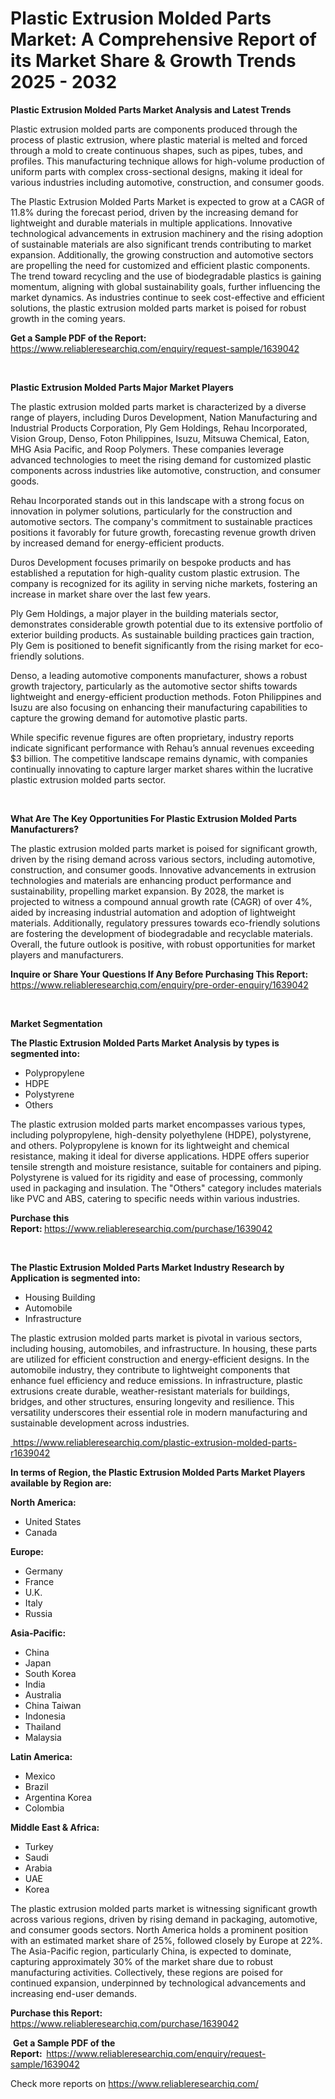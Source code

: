 <p><h1>Plastic Extrusion Molded Parts Market: A Comprehensive Report of its Market Share & Growth Trends 2025 - 2032</h1></p><p><strong>Plastic Extrusion Molded Parts Market Analysis and Latest Trends</strong></p>
<p><p>Plastic extrusion molded parts are components produced through the process of plastic extrusion, where plastic material is melted and forced through a mold to create continuous shapes, such as pipes, tubes, and profiles. This manufacturing technique allows for high-volume production of uniform parts with complex cross-sectional designs, making it ideal for various industries including automotive, construction, and consumer goods.</p><p>The Plastic Extrusion Molded Parts Market is expected to grow at a CAGR of 11.8% during the forecast period, driven by the increasing demand for lightweight and durable materials in multiple applications. Innovative technological advancements in extrusion machinery and the rising adoption of sustainable materials are also significant trends contributing to market expansion. Additionally, the growing construction and automotive sectors are propelling the need for customized and efficient plastic components. The trend toward recycling and the use of biodegradable plastics is gaining momentum, aligning with global sustainability goals, further influencing the market dynamics. As industries continue to seek cost-effective and efficient solutions, the plastic extrusion molded parts market is poised for robust growth in the coming years.</p></p>
<p><strong>Get a Sample PDF of the Report:&nbsp;</strong> <a href="https://www.reliableresearchiq.com/enquiry/request-sample/1639042?utm_campaign=3066&utm_medium=2&utm_source=Github&utm_content=ia&utm_term=23032025&utm_id=plastic-extrusion-molded-parts">https://www.reliableresearchiq.com/enquiry/request-sample/1639042</a></p>
<p>&nbsp;</p>
<p><strong>Plastic Extrusion Molded Parts Major Market Players</strong></p>
<p><p>The plastic extrusion molded parts market is characterized by a diverse range of players, including Duros Development, Nation Manufacturing and Industrial Products Corporation, Ply Gem Holdings, Rehau Incorporated, Vision Group, Denso, Foton Philippines, Isuzu, Mitsuwa Chemical, Eaton, MHG Asia Pacific, and Roop Polymers. These companies leverage advanced technologies to meet the rising demand for customized plastic components across industries like automotive, construction, and consumer goods.</p><p>Rehau Incorporated stands out in this landscape with a strong focus on innovation in polymer solutions, particularly for the construction and automotive sectors. The company's commitment to sustainable practices positions it favorably for future growth, forecasting revenue growth driven by increased demand for energy-efficient products.</p><p>Duros Development focuses primarily on bespoke products and has established a reputation for high-quality custom plastic extrusion. The company is recognized for its agility in serving niche markets, fostering an increase in market share over the last few years.</p><p>Ply Gem Holdings, a major player in the building materials sector, demonstrates considerable growth potential due to its extensive portfolio of exterior building products. As sustainable building practices gain traction, Ply Gem is positioned to benefit significantly from the rising market for eco-friendly solutions.</p><p>Denso, a leading automotive components manufacturer, shows a robust growth trajectory, particularly as the automotive sector shifts towards lightweight and energy-efficient production methods. Foton Philippines and Isuzu are also focusing on enhancing their manufacturing capabilities to capture the growing demand for automotive plastic parts.</p><p>While specific revenue figures are often proprietary, industry reports indicate significant performance with Rehau’s annual revenues exceeding $3 billion. The competitive landscape remains dynamic, with companies continually innovating to capture larger market shares within the lucrative plastic extrusion molded parts sector.</p></p>
<p>&nbsp;</p>
<p><strong>What Are The Key Opportunities For Plastic Extrusion Molded Parts Manufacturers?</strong></p>
<p><p>The plastic extrusion molded parts market is poised for significant growth, driven by the rising demand across various sectors, including automotive, construction, and consumer goods. Innovative advancements in extrusion technologies and materials are enhancing product performance and sustainability, propelling market expansion. By 2028, the market is projected to witness a compound annual growth rate (CAGR) of over 4%, aided by increasing industrial automation and adoption of lightweight materials. Additionally, regulatory pressures towards eco-friendly solutions are fostering the development of biodegradable and recyclable materials. Overall, the future outlook is positive, with robust opportunities for market players and manufacturers.</p></p>
<p><strong>Inquire or Share Your Questions If Any Before Purchasing This Report:</strong> <a href="https://www.reliableresearchiq.com/enquiry/pre-order-enquiry/1639042?utm_campaign=3066&utm_medium=2&utm_source=Github&utm_content=ia&utm_term=23032025&utm_id=plastic-extrusion-molded-parts">https://www.reliableresearchiq.com/enquiry/pre-order-enquiry/1639042</a></p>
<p>&nbsp;</p>
<p><strong>Market Segmentation</strong></p>
<p><strong>The Plastic Extrusion Molded Parts Market Analysis by types is segmented into:</strong></p>
<p><ul><li>Polypropylene</li><li>HDPE</li><li>Polystyrene</li><li>Others</li></ul></p>
<p><p>The plastic extrusion molded parts market encompasses various types, including polypropylene, high-density polyethylene (HDPE), polystyrene, and others. Polypropylene is known for its lightweight and chemical resistance, making it ideal for diverse applications. HDPE offers superior tensile strength and moisture resistance, suitable for containers and piping. Polystyrene is valued for its rigidity and ease of processing, commonly used in packaging and insulation. The "Others" category includes materials like PVC and ABS, catering to specific needs within various industries.</p></p>
<p><strong>Purchase this Report:&nbsp;</strong><a href="https://www.reliableresearchiq.com/purchase/1639042?utm_campaign=3066&utm_medium=2&utm_source=Github&utm_content=ia&utm_term=23032025&utm_id=plastic-extrusion-molded-parts">https://www.reliableresearchiq.com/purchase/1639042</a></p>
<p>&nbsp;</p>
<p><strong>The Plastic Extrusion Molded Parts Market Industry Research by Application is segmented into:</strong></p>
<p><ul><li>Housing Building</li><li>Automobile</li><li>Infrastructure</li></ul></p>
<p><p>The plastic extrusion molded parts market is pivotal in various sectors, including housing, automobiles, and infrastructure. In housing, these parts are utilized for efficient construction and energy-efficient designs. In the automobile industry, they contribute to lightweight components that enhance fuel efficiency and reduce emissions. In infrastructure, plastic extrusions create durable, weather-resistant materials for buildings, bridges, and other structures, ensuring longevity and resilience. This versatility underscores their essential role in modern manufacturing and sustainable development across industries.</p></p>
<p><a href="https://www.reliableresearchiq.com/plastic-extrusion-molded-parts-r1639042?utm_campaign=3066&utm_medium=2&utm_source=Github&utm_content=ia&utm_term=23032025&utm_id=plastic-extrusion-molded-parts">&nbsp;https://www.reliableresearchiq.com/plastic-extrusion-molded-parts-r1639042</a></p>
<p><strong>In terms of Region, the Plastic Extrusion Molded Parts Market Players available by Region are:</strong></p>
<p>
    <p> <strong> North America: </strong>
        <ul>
            <li>United States</li>
            <li>Canada</li>
        </ul>
        </p> 
    <p> <strong> Europe: </strong>
        <ul>
            <li>Germany</li>
            <li>France</li>
            <li>U.K.</li>
            <li>Italy</li>
            <li>Russia</li>
        </ul>
        </p> 
    <p> <strong> Asia-Pacific: </strong>
        <ul>
            <li>China</li>
            <li>Japan</li>
            <li>South Korea</li>
            <li>India</li>
            <li>Australia</li>
            <li>China Taiwan</li>
            <li>Indonesia</li>
            <li>Thailand</li>
            <li>Malaysia</li>
        </ul>
        </p> 
    <p> <strong> Latin America: </strong>
        <ul>
            <li>Mexico</li>
            <li>Brazil</li>
            <li>Argentina Korea</li>
            <li>Colombia</li>
        </ul>
        </p> 
    <p> <strong> Middle East & Africa: </strong>
        <ul>
            <li>Turkey</li>
            <li>Saudi</li>
            <li>Arabia</li>
            <li>UAE</li>
            <li>Korea</li>
        </ul>
    </p>
    </p>
<p><p>The plastic extrusion molded parts market is witnessing significant growth across various regions, driven by rising demand in packaging, automotive, and consumer goods sectors. North America holds a prominent position with an estimated market share of 25%, followed closely by Europe at 22%. The Asia-Pacific region, particularly China, is expected to dominate, capturing approximately 30% of the market share due to robust manufacturing activities. Collectively, these regions are poised for continued expansion, underpinned by technological advancements and increasing end-user demands.</p></p>
<p><strong>Purchase this Report: </strong><a href="https://www.reliableresearchiq.com/purchase/1639042?utm_campaign=3066&utm_medium=2&utm_source=Github&utm_content=ia&utm_term=23032025&utm_id=plastic-extrusion-molded-parts">https://www.reliableresearchiq.com/purchase/1639042</a></p>
<p>&nbsp;<strong>Get a Sample PDF of the Report:&nbsp;&nbsp;</strong><a href="https://www.reliableresearchiq.com/enquiry/request-sample/1639042?utm_campaign=3066&utm_medium=2&utm_source=Github&utm_content=ia&utm_term=23032025&utm_id=plastic-extrusion-molded-parts">https://www.reliableresearchiq.com/enquiry/request-sample/1639042</a></p>
<p><strong></strong></p>
<p>Check more reports on <a href="https://www.reliableresearchiq.com/?utm_campaign=3066&utm_medium=2&utm_source=Github&utm_content=ia&utm_term=23032025&utm_id=plastic-extrusion-molded-parts">https://www.reliableresearchiq.com/</a></p>